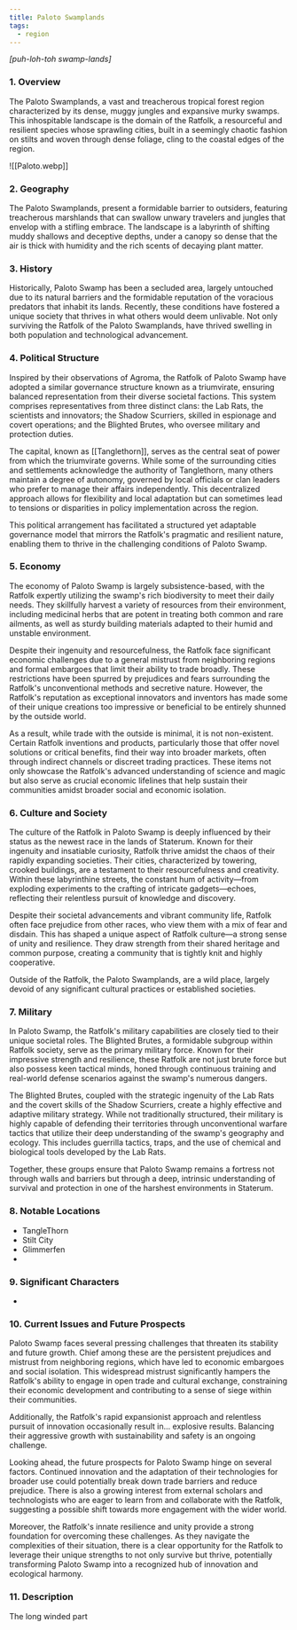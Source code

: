 ```yaml
---
title: Paloto Swamplands
tags:
  - region
---
```

*[puh-loh-toh swamp-lands]*
### 1. **Overview**

The Paloto Swamplands, a vast and treacherous tropical forest region characterized by its dense, muggy jungles and expansive murky swamps. This inhospitable landscape is the domain of the Ratfolk, a resourceful and resilient species whose sprawling cities, built in a seemingly chaotic fashion on stilts and woven through dense foliage, cling to the coastal edges of the region.

![[Paloto.webp]]
### 2. **Geography**

The Paloto Swamplands, present a formidable barrier to outsiders, featuring treacherous marshlands that can swallow unwary travelers and jungles that envelop with a stifling embrace. The landscape is a labyrinth of shifting muddy shallows and deceptive depths, under a canopy so dense that the air is thick with humidity and the rich scents of decaying plant matter.

### 3. **History**

Historically, Paloto Swamp has been a secluded area, largely untouched due to its natural barriers and the formidable reputation of the voracious predators that inhabit its lands. Recently, these conditions have fostered a unique society that thrives in what others would deem unlivable. Not only surviving the Ratfolk of the Paloto Swamplands, have thrived swelling in both population and technological advancement. 

### 4. **Political Structure**

Inspired by their observations of Agroma, the Ratfolk of Paloto Swamp have adopted a similar governance structure known as a triumvirate, ensuring balanced representation from their diverse societal factions. This system comprises representatives from three distinct clans: the Lab Rats, the scientists and innovators; the Shadow Scurriers, skilled in espionage and covert operations; and the Blighted Brutes, who oversee military and protection duties.

The capital, known as [[Tanglethorn]], serves as the central seat of power from which the triumvirate governs. While some of the surrounding cities and settlements acknowledge the authority of Tanglethorn, many others maintain a degree of autonomy, governed by local officials or clan leaders who prefer to manage their affairs independently. This decentralized approach allows for flexibility and local adaptation but can sometimes lead to tensions or disparities in policy implementation across the region.

This political arrangement has facilitated a structured yet adaptable governance model that mirrors the Ratfolk's pragmatic and resilient nature, enabling them to thrive in the challenging conditions of Paloto Swamp.

### 5. **Economy**

The economy of Paloto Swamp is largely subsistence-based, with the Ratfolk expertly utilizing the swamp's rich biodiversity to meet their daily needs. They skillfully harvest a variety of resources from their environment, including medicinal herbs that are potent in treating both common and rare ailments, as well as sturdy building materials adapted to their humid and unstable environment.

Despite their ingenuity and resourcefulness, the Ratfolk face significant economic challenges due to a general mistrust from neighboring regions and formal embargoes that limit their ability to trade broadly. These restrictions have been spurred by prejudices and fears surrounding the Ratfolk's unconventional methods and secretive nature. However, the Ratfolk's reputation as exceptional innovators and inventors has made some of their unique creations too impressive or beneficial to be entirely shunned by the outside world.

As a result, while trade with the outside is minimal, it is not non-existent. Certain Ratfolk inventions and products, particularly those that offer novel solutions or critical benefits, find their way into broader markets, often through indirect channels or discreet trading practices. These items not only showcase the Ratfolk's advanced understanding of science and magic but also serve as crucial economic lifelines that help sustain their communities amidst broader social and economic isolation.


### 6. **Culture and Society**

The culture of the Ratfolk in Paloto Swamp is deeply influenced by their status as the newest race in the lands of Staterum. Known for their ingenuity and insatiable curiosity, Ratfolk thrive amidst the chaos of their rapidly expanding societies. Their cities, characterized by towering, crooked buildings, are a testament to their resourcefulness and creativity. Within these labyrinthine streets, the constant hum of activity—from exploding experiments to the crafting of intricate gadgets—echoes, reflecting their relentless pursuit of knowledge and discovery.

Despite their societal advancements and vibrant community life, Ratfolk often face prejudice from other races, who view them with a mix of fear and disdain. This has shaped a unique aspect of Ratfolk culture—a strong sense of unity and resilience. They draw strength from their shared heritage and common purpose, creating a community that is tightly knit and highly cooperative.

Outside of the Ratfolk, the Paloto Swamplands, are a wild place, largely devoid of any significant cultural practices or established societies. 

### 7. **Military**

In Paloto Swamp, the Ratfolk's military capabilities are closely tied to their unique societal roles. The Blighted Brutes, a formidable subgroup within Ratfolk society, serve as the primary military force. Known for their impressive strength and resilience, these Ratfolk are not just brute force but also possess keen tactical minds, honed through continuous training and real-world defense scenarios against the swamp's numerous dangers.

The Blighted Brutes, coupled with the strategic ingenuity of the Lab Rats and the covert skills of the Shadow Scurriers, create a highly effective and adaptive military strategy. While not traditionally structured, their military is highly capable of defending their territories through unconventional warfare tactics that utilize their deep understanding of the swamp's geography and ecology. This includes guerrilla tactics, traps, and the use of chemical and biological tools developed by the Lab Rats.

Together, these groups ensure that Paloto Swamp remains a fortress not through walls and barriers but through a deep, intrinsic understanding of survival and protection in one of the harshest environments in Staterum.

### 8. **Notable Locations**

- TangleThorn
- Stilt City
- Glimmerfen
- 

### 9. **Significant Characters**

- 

### 10. **Current Issues and Future Prospects**

Paloto Swamp faces several pressing challenges that threaten its stability and future growth. Chief among these are the persistent prejudices and mistrust from neighboring regions, which have led to economic embargoes and social isolation. This widespread mistrust significantly hampers the Ratfolk's ability to engage in open trade and cultural exchange, constraining their economic development and contributing to a sense of siege within their communities.

Additionally, the Ratfolk's rapid expansionist approach and relentless pursuit of innovation occasionally result in... explosive results. Balancing their aggressive growth with sustainability and safety is an ongoing challenge.

Looking ahead, the future prospects for Paloto Swamp hinge on several factors. Continued innovation and the adaptation of their technologies for broader use could potentially break down trade barriers and reduce prejudice. There is also a growing interest from external scholars and technologists who are eager to learn from and collaborate with the Ratfolk, suggesting a possible shift towards more engagement with the wider world.

Moreover, the Ratfolk's innate resilience and unity provide a strong foundation for overcoming these challenges. As they navigate the complexities of their situation, there is a clear opportunity for the Ratfolk to leverage their unique strengths to not only survive but thrive, potentially transforming Paloto Swamp into a recognized hub of innovation and ecological harmony.

### 11. **Description**

The long winded part
